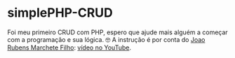 # simplePHP-CRUD

Foi meu primeiro CRUD com PHP, espero que ajude mais alguém a começar com a programação e sua lógica. 🤓
A instrução é por conta do [Joao Rubens Marchete Filho](https://www.youtube.com/channel/UCeLVLkSv831fCGFZmRaPnQQ): [vídeo no YouTube](https://www.youtube.com/watch?v=BQhBGhtvNqw).